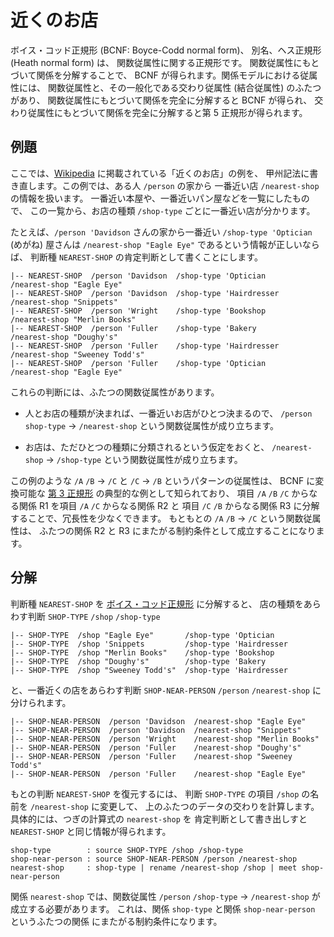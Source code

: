 # 近くのお店


ボイス・コッド正規形 (BCNF: Boyce-Codd normal form)、
別名、ヘス正規形 (Heath normal form) は、
関数従属性に関する正規形です。
関数従属性にもとづいて関係を分解することで、
BCNF が得られます。関係モデルにおける従属性には、
関数従属性と、その一般化である交わり従属性 (結合従属性) のふたつがあり、
関数従属性にもとづいて関係を完全に分解すると BCNF が得られ、
交わり従属性にもとづいて関係を完全に分解すると第 5 正規形が得られます。


## 例題

ここでは、[Wikipedia] に掲載されている「近くのお店」の例を、
甲州記法に書き直します。この例では、ある人 `/person` の家から
一番近い店 `/nearest-shop` の情報を扱います。
一番近い本屋や、一番近いパン屋などを一覧にしたもので、
この一覧から、お店の種類 `/shop-type` ごとに一番近い店が分かります。

たとえば、`/person 'Davidson` さんの家から一番近い
`/shop-type 'Optician` (めがね) 屋さんは
`/nearest-shop "Eagle Eye"` であるという情報が正しいならば、
判断種 `NEAREST-SHOP` の肯定判断として書くことにします。

    |-- NEAREST-SHOP  /person 'Davidson  /shop-type 'Optician     /nearest-shop "Eagle Eye"
    |-- NEAREST-SHOP  /person 'Davidson  /shop-type 'Hairdresser  /nearest-shop "Snippets"
    |-- NEAREST-SHOP  /person 'Wright    /shop-type 'Bookshop     /nearest-shop "Merlin Books"
    |-- NEAREST-SHOP  /person 'Fuller    /shop-type 'Bakery       /nearest-shop "Doughy's"
    |-- NEAREST-SHOP  /person 'Fuller    /shop-type 'Hairdresser  /nearest-shop "Sweeney Todd's"
    |-- NEAREST-SHOP  /person 'Fuller    /shop-type 'Optician     /nearest-shop "Eagle Eye"

これらの判断には、ふたつの関数従属性があります。

 - 人とお店の種類が決まれば、一番近いお店がひとつ決まるので、
   `/person` `shop-type` → `/nearest-shop` という関数従属性が成り立ちます。

 - お店は、ただひとつの種類に分類されるという仮定をおくと、
   `/nearest-shop` → `/shop-type` という関数従属性が成り立ちます。

この例のような `/A` `/B` → `/C` と `/C` → `/B` というパターンの従属性は、
BCNF に変換可能な [第 3 正規形][3NF] の典型的な例として知られており、
項目 `/A` `/B` `/C` からなる関係 R1 を項目 `/A` `/C` からなる関係 R2 と
項目 `/C` `/B` からなる関係 R3 に分解することで、冗長性を少なくできます。
もともとの `/A` `/B` → `/C` という関数従属性は、
ふたつの関係 R2 と R3 にまたがる制約条件として成立することになります。


## 分解

判断種 `NEAREST-SHOP` を [ボイス・コッド正規形][BCNF] に分解すると、
店の種類をあらわす判断 `SHOP-TYPE` `/shop` `/shop-type`

    |-- SHOP-TYPE  /shop "Eagle Eye"       /shop-type 'Optician
    |-- SHOP-TYPE  /shop 'Snippets         /shop-type 'Hairdresser
    |-- SHOP-TYPE  /shop "Merlin Books"    /shop-type 'Bookshop
    |-- SHOP-TYPE  /shop "Doughy's"        /shop-type 'Bakery
    |-- SHOP-TYPE  /shop "Sweeney Todd's"  /shop-type 'Hairdresser

と、一番近くの店をあらわす判断 `SHOP-NEAR-PERSON` `/person` `/nearest-shop`
に分けられます。

    |-- SHOP-NEAR-PERSON  /person 'Davidson  /nearest-shop "Eagle Eye"
    |-- SHOP-NEAR-PERSON  /person 'Davidson  /nearest-shop "Snippets"
    |-- SHOP-NEAR-PERSON  /person 'Wright    /nearest-shop "Merlin Books"
    |-- SHOP-NEAR-PERSON  /person 'Fuller    /nearest-shop "Doughy's"
    |-- SHOP-NEAR-PERSON  /person 'Fuller    /nearest-shop "Sweeney Todd's"
    |-- SHOP-NEAR-PERSON  /person 'Fuller    /nearest-shop "Eagle Eye"

もとの判断 `NEAREST-SHOP` を復元するには、
判断 `SHOP-TYPE` の項目 `/shop` の名前を `/nearest-shop` に変更して、
上のふたつのデータの交わりを計算します。
具体的には、つぎの計算式の `nearest-shop` を
肯定判断として書き出しすと `NEAREST-SHOP` と同じ情報が得られます。

    shop-type        : source SHOP-TYPE /shop /shop-type
    shop-near-person : source SHOP-NEAR-PERSON /person /nearest-shop
    nearest-shop     : shop-type | rename /nearest-shop /shop | meet shop-near-person

関係 `nearest-shop` では、関数従属性 `/person` `/shop-type`
→ `/nearest-shop` が成立する必要があります。
これは、関係 `shop-type` と関係 `shop-near-person` というふたつの関係
にまたがる制約条件になります。



[Wikipedia]:     http://en.wikipedia.org/wiki/Boyce-Codd_normal_form
[3NF]:           3NF
[BCNF]:          BCNF

